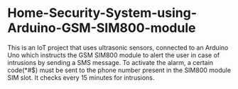 # Home-Security-System-using-Arduino-GSM-SIM800-module
This is an IoT project that uses ultrasonic sensors, connected to an Arduino Uno which instructs the GSM SIM800 module 
to alert the user in case of intrusions by sending a SMS message. 
To activate the alarm, a certain code(*#$) must be sent to the phone number present 
in the SIM800 module SIM slot. It checks every 15 minutes for intrusions.
